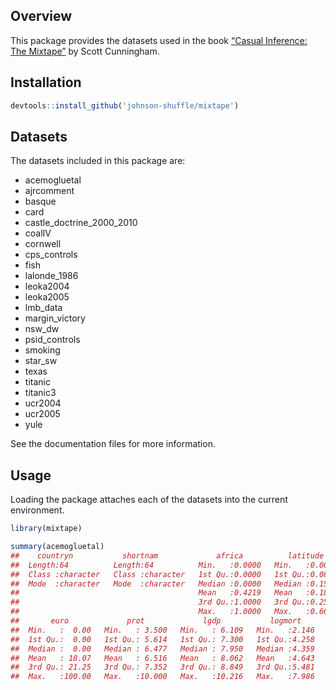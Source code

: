 
<!-- README.md is generated from README.Rmd. Please edit that file -->

## Overview

This package provides the datasets used in the book [“Casual Inference:
The Mixtape”](http://scunning.com/mixtape.html) by Scott Cunningham.

## Installation

``` r
devtools::install_github('johnson-shuffle/mixtape')
```

## Datasets

The datasets included in this package are:

  - acemogluetal
  - ajrcomment
  - basque
  - card
  - castle\_doctrine\_2000\_2010
  - coalIV
  - cornwell
  - cps\_controls
  - fish
  - lalonde\_1986
  - leoka2004
  - leoka2005
  - lmb\_data
  - margin\_victory
  - nsw\_dw
  - psid\_controls
  - smoking
  - star\_sw
  - texas
  - titanic
  - titanic3
  - ucr2004
  - ucr2005
  - yule

See the documentation files for more information.

## Usage

Loading the package attaches each of the datasets into the current
environment.

``` r
library(mixtape)

summary(acemogluetal)
##    countryn           shortnam             africa          latitude      
##  Length:64          Length:64          Min.   :0.0000   Min.   :0.00000  
##  Class :character   Class :character   1st Qu.:0.0000   1st Qu.:0.08889  
##  Mode  :character   Mode  :character   Median :0.0000   Median :0.15278  
##                                        Mean   :0.4219   Mean   :0.18110  
##                                        3rd Qu.:1.0000   3rd Qu.:0.25833  
##                                        Max.   :1.0000   Max.   :0.66667  
##       euro             prot             lgdp           logmort     
##  Min.   :  0.00   Min.   : 3.500   Min.   : 6.109   Min.   :2.146  
##  1st Qu.:  0.00   1st Qu.: 5.614   1st Qu.: 7.300   1st Qu.:4.258  
##  Median :  0.00   Median : 6.477   Median : 7.950   Median :4.359  
##  Mean   : 18.07   Mean   : 6.516   Mean   : 8.062   Mean   :4.643  
##  3rd Qu.: 21.25   3rd Qu.: 7.352   3rd Qu.: 8.849   3rd Qu.:5.481  
##  Max.   :100.00   Max.   :10.000   Max.   :10.216   Max.   :7.986
```
